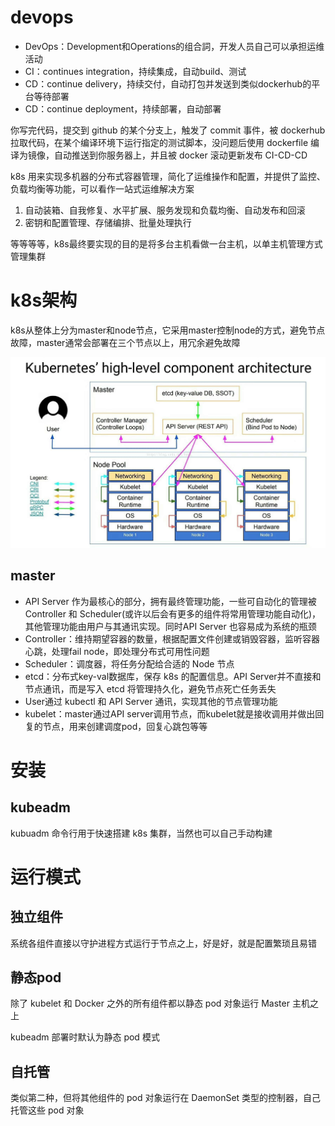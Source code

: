# devops
- DevOps：Development和Operations的组合詞，开发人员自己可以承担运维活动
- CI：continues integration，持续集成，自动build、测试
- CD：continue delivery，持续交付，自动打包并发送到类似dockerhub的平台等待部署
- CD：continue deployment，持续部署，自动部署

你写完代码，提交到 github 的某个分支上，触发了 commit 事件，被 dockerhub 拉取代码，在某个编译环境下运行指定的测试脚本，没问题后使用 dockerfile 编译为镜像，自动推送到你服务器上，并且被 docker 滚动更新发布 CI-CD-CD

k8s 用来实现多机器的分布式容器管理，简化了运维操作和配置，并提供了监控、负载均衡等功能，可以看作一站式运维解决方案

1. 自动装箱、自我修复、水平扩展、服务发现和负载均衡、自动发布和回滚
2. 密钥和配置管理、存储编排、批量处理执行

等等等等，k8s最终要实现的目的是将多台主机看做一台主机，以单主机管理方式管理集群

# k8s架构

k8s从整体上分为master和node节点，它采用master控制node的方式，避免节点故障，master通常会部署在三个节点以上，用冗余避免故障

![](img/1.jpg)

## master
- API Server 作为最核心的部分，拥有最终管理功能，一些可自动化的管理被 Controller 和 Scheduler(或许以后会有更多的组件将常用管理功能自动化)，其他管理功能由用户与其通讯实现。同时API Server 也容易成为系统的瓶颈
- Controller：维持期望容器的数量，根据配置文件创建或销毁容器，监听容器心跳，处理fail node，即处理分布式可用性问题
- Scheduler：调度器，将任务分配给合适的 Node 节点
- etcd：分布式key-val数据库，保存 k8s 的配置信息。API Server并不直接和节点通讯，而是写入 etcd 将管理持久化，避免节点死亡任务丢失
- User通过 kubectl 和 API Server 通讯，实现其他的节点管理功能
- kubelet：master通过API server调用节点，而kubelet就是接收调用并做出回复的节点，用来创建调度pod，回复心跳包等等




# 安装
## kubeadm
kubuadm 命令行用于快速搭建 k8s 集群，当然也可以自己手动构建

# 运行模式
## 独立组件
系统各组件直接以守护进程方式运行于节点之上，好是好，就是配置繁琐且易错

## 静态pod
除了 kubelet 和 Docker 之外的所有组件都以静态 pod 对象运行 Master 主机之上

kubeadm 部署时默认为静态 pod 模式

## 自托管
类似第二种，但将其他组件的 pod 对象运行在 DaemonSet 类型的控制器，自己托管这些 pod 对象
